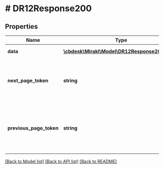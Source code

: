 # # DR12Response200

## Properties

Name | Type | Description | Notes
------------ | ------------- | ------------- | -------------
**data** | [**\cbdesk\Mirakl\Model\DR12Response200Data[]**](DR12Response200Data.md) | Page of data | [optional]
**next_page_token** | **string** | Token to access the next page. Absent if the current page is the last one. | [optional]
**previous_page_token** | **string** | Token to access the previous page. Absent if the current page is the first one. | [optional]

[[Back to Model list]](../../README.md#models) [[Back to API list]](../../README.md#endpoints) [[Back to README]](../../README.md)
